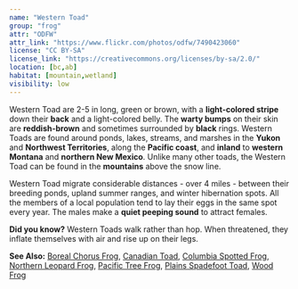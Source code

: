 ```yaml
---
name: "Western Toad"
group: "frog"
attr: "ODFW"
attr_link: "https://www.flickr.com/photos/odfw/7490423060"
license: "CC BY-SA"
license_link: "https://creativecommons.org/licenses/by-sa/2.0/"
location: [bc,ab]
habitat: [mountain,wetland]
visibility: low
---
```

Western Toad are 2-5 in long, green or brown, with a **light-colored stripe** down their **back** and a light-colored belly. The **warty bumps** on their skin are **reddish-brown** and sometimes surrounded by **black** rings. Western Toads are found around ponds, lakes, streams, and marshes in the **Yukon** and **Northwest Territories**, along the **Pacific coast**, and **inland** to **western Montana** and **northern New Mexico**. Unlike many other toads, the Western Toad can be found in the **mountains** above the snow line.

Western Toad migrate considerable distances - over 4 miles - between their breeding ponds, upland summer ranges, and winter hibernation spots. All the members of a local population tend to lay their eggs in the same spot every year. The males make a **quiet peeping sound** to attract females.

**Did you know?** Western Toads walk rather than hop. When threatened, they inflate themselves with air and rise up on their legs.

<!-- generated, do not edit -->
**See Also:**
[Boreal Chorus Frog](/herps/borchor),
[Canadian Toad](/herps/cantoad),
[Columbia Spotted Frog](/herps/colsfrog),
[Northern Leopard Frog](/herps/norlfrog),
[Pacific Tree Frog](/herps/pactfrog),
[Plains Spadefoot Toad](/herps/plainspade),
[Wood Frog](/herps/woodfrog)
